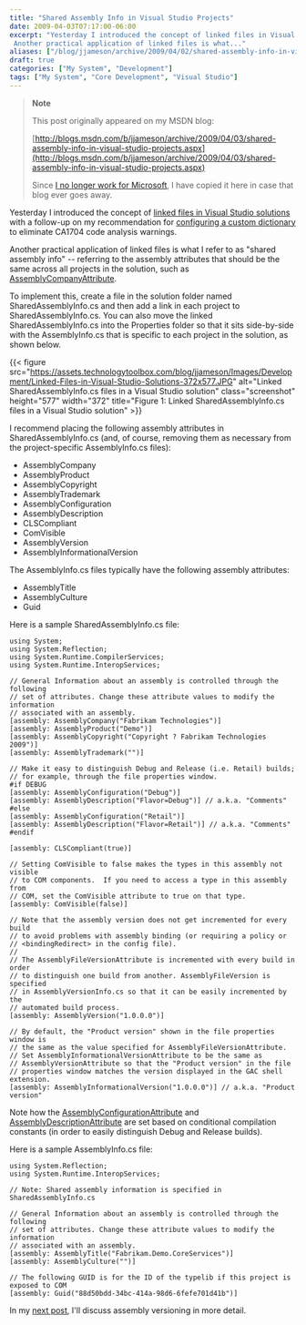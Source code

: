 ```yaml
---
title: "Shared Assembly Info in Visual Studio Projects"
date: 2009-04-03T07:17:00-06:00
excerpt: "Yesterday I introduced the concept of linked files in Visual Studio solutions with a follow-up on my recommendation for configuring a custom dictionary to eliminate CA1704 code analysis warnings. 
 Another practical application of linked files is what..."
aliases: ["/blog/jjameson/archive/2009/04/02/shared-assembly-info-in-visual-studio-projects.aspx", "/blog/jjameson/archive/2009/04/03/shared-assembly-info-in-visual-studio-projects.aspx"]
draft: true
categories: ["My System", "Development"]
tags: ["My System", "Core Development", "Visual Studio"]
---
```


> **Note**
>
> This post originally appeared on my MSDN blog:
>
> [http://blogs.msdn.com/b/jjameson/archive/2009/04/03/shared-assembly-info-in-visual-studio-projects.aspx](http://blogs.msdn.com/b/jjameson/archive/2009/04/03/shared-assembly-info-in-visual-studio-projects.aspx)
>
> Since
> [I no longer work for Microsoft](/blog/jjameson/2011/09/02/last-day-with-microsoft), I have copied it here in case that blog
> ever goes away.

Yesterday I introduced the concept of [linked files in Visual Studio solutions](/blog/jjameson/2009/04/02/linked-files-in-visual-studio-solutions) with a follow-up on my recommendation  for [configuring a custom dictionary](/blog/jjameson/2009/04/02/ca1704-code-analysis-warning-and-using-custom-dictionaries-in-visual-studio) to eliminate CA1704 code analysis warnings.

Another practical application of linked files is what I refer to as "shared assembly  info" -- referring to the assembly attributes that should be the same across all  projects in the solution, such as [AssemblyCompanyAttribute](http://msdn.microsoft.com/en-us/library/system.reflection.assemblycompanyattribute.aspx).

To implement this, create a file in the solution folder named SharedAssemblyInfo.cs  and then add a link in each project to SharedAssemblyInfo.cs. You can also move  the linked SharedAssemblyInfo.cs into the Properties folder so that it sits side-by-side  with the AssemblyInfo.cs that is specific to each project in the solution, as shown  below.

{{< figure
src="https://assets.technologytoolbox.com/blog/jjameson/Images/Development/Linked-Files-in-Visual-Studio-Solutions-372x577.JPG"
alt="Linked SharedAssemblyInfo.cs files in a Visual Studio solution"
class="screenshot"
height="577"
width="372"
title="Figure 1: Linked SharedAssemblyInfo.cs files in a Visual Studio solution" >}}

I recommend placing the following assembly attributes in SharedAssemblyInfo.cs  (and, of course, removing them as necessary from the project-specific AssemblyInfo.cs  files):

- AssemblyCompany
- AssemblyProduct
- AssemblyCopyright
- AssemblyTrademark
- AssemblyConfiguration
- AssemblyDescription
- CLSCompliant
- ComVisible
- AssemblyVersion
- AssemblyInformationalVersion

The AssemblyInfo.cs files typically have the following assembly attributes:

- AssemblyTitle
- AssemblyCulture
- Guid

Here is a sample SharedAssemblyInfo.cs file:

```
using System;
using System.Reflection;
using System.Runtime.CompilerServices;
using System.Runtime.InteropServices;

// General Information about an assembly is controlled through the following 
// set of attributes. Change these attribute values to modify the information
// associated with an assembly.
[assembly: AssemblyCompany("Fabrikam Technologies")]
[assembly: AssemblyProduct("Demo")]
[assembly: AssemblyCopyright("Copyright ? Fabrikam Technologies 2009")]
[assembly: AssemblyTrademark("")]

// Make it easy to distinguish Debug and Release (i.e. Retail) builds;
// for example, through the file properties window.
#if DEBUG
[assembly: AssemblyConfiguration("Debug")]
[assembly: AssemblyDescription("Flavor=Debug")] // a.k.a. "Comments"
#else
[assembly: AssemblyConfiguration("Retail")]
[assembly: AssemblyDescription("Flavor=Retail")] // a.k.a. "Comments"
#endif

[assembly: CLSCompliant(true)]

// Setting ComVisible to false makes the types in this assembly not visible 
// to COM components.  If you need to access a type in this assembly from 
// COM, set the ComVisible attribute to true on that type.
[assembly: ComVisible(false)]

// Note that the assembly version does not get incremented for every build
// to avoid problems with assembly binding (or requiring a policy or
// <bindingRedirect> in the config file).
//
// The AssemblyFileVersionAttribute is incremented with every build in order
// to distinguish one build from another. AssemblyFileVersion is specified
// in AssemblyVersionInfo.cs so that it can be easily incremented by the
// automated build process.
[assembly: AssemblyVersion("1.0.0.0")]

// By default, the "Product version" shown in the file properties window is
// the same as the value specified for AssemblyFileVersionAttribute.
// Set AssemblyInformationalVersionAttribute to be the same as
// AssemblyVersionAttribute so that the "Product version" in the file
// properties window matches the version displayed in the GAC shell extension.
[assembly: AssemblyInformationalVersion("1.0.0.0")] // a.k.a. "Product version"
```

Note how the [AssemblyConfigurationAttribute](http://msdn.microsoft.com/en-us/library/system.reflection.assemblyconfigurationattribute.aspx) and [AssemblyDescriptionAttribute](http://msdn.microsoft.com/en-us/library/system.reflection.assemblydescriptionattribute.aspx) are set based on conditional compilation constants  (in order to easily distinguish Debug and Release builds).

Here is a sample AssemblyInfo.cs file:

```
using System.Reflection;
using System.Runtime.InteropServices;

// Note: Shared assembly information is specified in SharedAssemblyInfo.cs

// General Information about an assembly is controlled through the following 
// set of attributes. Change these attribute values to modify the information
// associated with an assembly.
[assembly: AssemblyTitle("Fabrikam.Demo.CoreServices")]
[assembly: AssemblyCulture("")]

// The following GUID is for the ID of the typelib if this project is exposed to COM
[assembly: Guid("88d50bdd-34bc-414a-98d6-6fefe701d41b")]
```

In my [next post](/blog/jjameson/2009/04/03/best-practices-for-net-assembly-versioning), I'll discuss assembly versioning in more detail.

